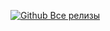 <a href="https://github.com/henrypp/memreduct/releases"><img src="https://camo.githubusercontent.com/dcb3f2ecf9e05bdfc5146e58cba9de0d9ec8b8bf/68747470733a2f2f696d672e736869656c64732e696f2f6769746875622f646f776e6c6f6164732f68656e727970702f6d656d7265647563742f746f74616c2e737667" alt="Github Все релизы" data-canonical-src="https://img.shields.io/github/downloads/henrypp/memreduct/total.svg" style="max-width:100%;"></a>
